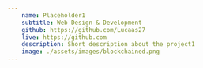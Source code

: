 ```yaml
---
    name: Placeholder1
    subtitle: Web Design & Development
    github: https://github.com/Lucaas27
    live: https://github.com
    description: Short description about the project1
    image: ./assets/images/blockchained.png
---
```

